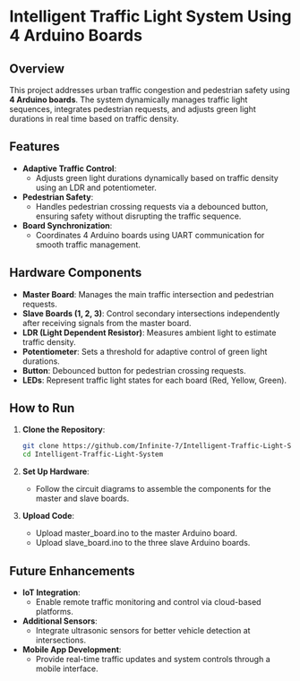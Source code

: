 # Intelligent Traffic Light System Using 4 Arduino Boards

## Overview
This project addresses urban traffic congestion and pedestrian safety using **4 Arduino boards**. The system dynamically manages traffic light sequences, integrates pedestrian requests, and adjusts green light durations in real time based on traffic density.

## Features
- **Adaptive Traffic Control**:
  - Adjusts green light durations dynamically based on traffic density using an LDR and potentiometer.
- **Pedestrian Safety**:
  - Handles pedestrian crossing requests via a debounced button, ensuring safety without disrupting the traffic sequence.
- **Board Synchronization**:
  - Coordinates 4 Arduino boards using UART communication for smooth traffic management.

## Hardware Components
- **Master Board**: Manages the main traffic intersection and pedestrian requests.
- **Slave Boards (1, 2, 3)**: Control secondary intersections independently after receiving signals from the master board.
- **LDR (Light Dependent Resistor)**: Measures ambient light to estimate traffic density.
- **Potentiometer**: Sets a threshold for adaptive control of green light durations.
- **Button**: Debounced button for pedestrian crossing requests.
- **LEDs**: Represent traffic light states for each board (Red, Yellow, Green).

## How to Run
1. **Clone the Repository**:
   ```bash
   git clone https://github.com/Infinite-7/Intelligent-Traffic-Light-System.git
   cd Intelligent-Traffic-Light-System
   
2. **Set Up Hardware**:
    - Follow the circuit diagrams to assemble the components for the master and slave boards.
  
3. **Upload Code**:
    - Upload master_board.ino to the master Arduino board.
    - Upload slave_board.ino to the three slave Arduino boards.
  
## Future Enhancements
- **IoT Integration**:
  - Enable remote traffic monitoring and control via cloud-based platforms.
- **Additional Sensors**:
  - Integrate ultrasonic sensors for better vehicle detection at intersections.
- **Mobile App Development**:
  - Provide real-time traffic updates and system controls through a mobile interface.
